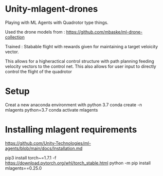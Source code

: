 # Unity-mlagent-drones
Playing with ML Agents with Quadrotor type things. 

Used the drone models from : https://github.com/mbaske/ml-drone-collection

Trained :
Stabable flight with rewards given for maintaining a target veloicity vector. 

This allows for a higheractical control structure with path planning feeding velocity vectors to the control net. This also allows for user input to directly control the flight of the quadrotor

# Setup
Creat a new anaconda environment with python 3.7
conda create -n mlagents python=3.7
conda activate mlagents

# Installing mlagent requirements
https://github.com/Unity-Technologies/ml-agents/blob/main/docs/Installation.md

pip3 install torch~=1.7.1 -f https://download.pytorch.org/whl/torch_stable.html
python -m pip install mlagents==0.25.0